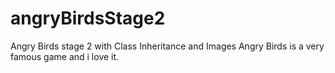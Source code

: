 # angryBirdsStage2
Angry Birds stage 2 with Class Inheritance and Images
Angry Birds is a very famous game and i love it.